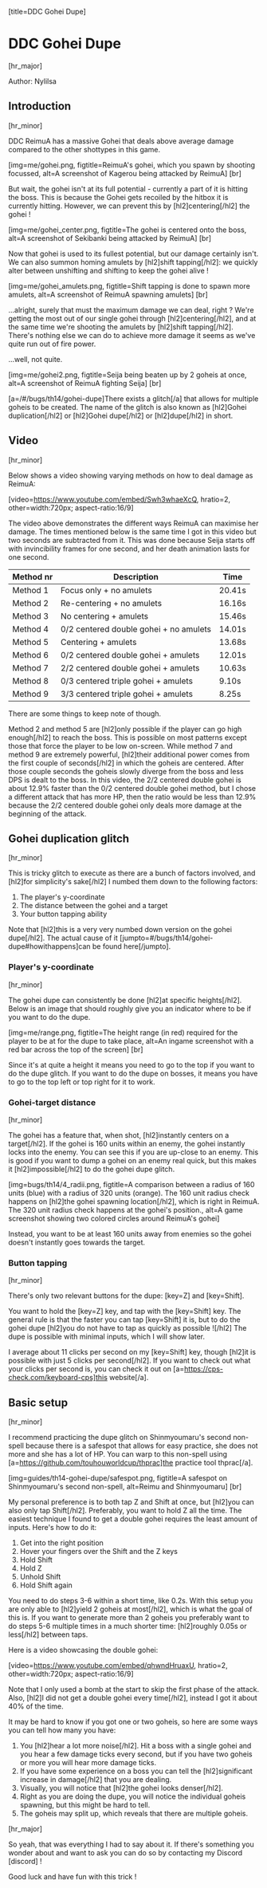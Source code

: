 [title=DDC Gohei Dupe]
# DDC Gohei Dupe
[hr_major]

Author: Nylilsa

## Introduction
[hr_minor]

DDC ReimuA has a massive Gohei that deals above average damage compared to the other shottypes in this game.

[img=me/gohei.png, figtitle=ReimuA's gohei, which you spawn by shooting focussed, alt=A screenshot of Kagerou being attacked by ReimuA] [br]

But wait, the gohei isn't at its full potential - currently a part of it is hitting the boss. This is because the Gohei gets recoiled by the hitbox it is currently hitting. However, we can prevent this by [hl2]centering[/hl2] the gohei !

[img=me/gohei_center.png, figtitle=The gohei is centered onto the boss, alt=A screenshot of Sekibanki being attacked by ReimuA] [br]

Now that gohei is used to its fullest potential, but our damage certainly isn't. We can also summon homing amulets by [hl2]shift tapping[/hl2]: we quickly alter between unshifting and shifting to keep the gohei alive !

[img=me/gohei_amulets.png, figtitle=Shift tapping is done to spawn more amulets, alt=A screenshot of ReimuA spawning amulets] [br]

...alright, surely that must the maximum damage we can deal, right ? We're getting the most out of our single gohei through [hl2]centering[/hl2], and at the same time we're shooting the amulets by [hl2]shift tapping[/hl2]. There's nothing else we can do to achieve more damage it seems as we've quite run out of fire power.

...well, not quite.

[img=me/gohei2.png, figtitle=Seija being beaten up by 2 goheis at once, alt=A screenshot of ReimuA fighting Seija] [br]

[a=/#/bugs/th14/gohei-dupe]There exists a glitch[/a] that allows for multiple goheis to be created. The name of the glitch is also known as [hl2]Gohei duplication[/hl2] or [hl2]Gohei dupe[/hl2] or [hl2]dupe[/hl2] in short.

## Video
[hr_minor]

Below shows a video showing varying methods on how to deal damage as ReimuA:

[video=https://www.youtube.com/embed/Swh3whaeXcQ, hratio=2, other=width:720px; aspect-ratio:16/9]

The video above demonstrates the different ways ReimuA can maximise her damage. The times mentioned below is the same time I got in this video but two seconds are subtracted from it. This was done because Seija starts off with invincibility frames for one second, and her death animation lasts for one second.

| Method nr | Description                            | Time   |
| --------- | -------------------------------------- | ------ |
| Method 1  | Focus only + no amulets                | 20.41s |
| Method 2  | Re-centering + no amulets              | 16.16s |
| Method 3  | No centering + amulets                 | 15.46s |
| Method 4  | 0/2 centered double gohei + no amulets | 14.01s |
| Method 5  | Centering + amulets                    | 13.68s |
| Method 6  | 0/2 centered double gohei + amulets    | 12.01s |
| Method 7  | 2/2 centered double gohei + amulets    | 10.63s |
| Method 8  | 0/3 centered triple gohei + amulets    | 9.10s  |
| Method 9  | 3/3 centered triple gohei + amulets    | 8.25s  |

There are some things to keep note of though.

Method 2 and method 5 are [hl2]only possible if the player can go high enough[/hl2] to reach the boss. This is possible on most patterns except those that force the player to be low on-screen.
While method 7 and method 9 are extremely powerful, [hl2]their additional power comes from the first couple of seconds[/hl2] in which the goheis are centered. After those couple seconds the goheis slowly diverge from the boss and less DPS is dealt to the boss. In this video, the 2/2 centered double gohei is about 12.9% faster than the 0/2 centered double gohei method, but I chose a different attack that has more HP, then the ratio would be less than 12.9% because the 2/2 centered double gohei only deals more damage at the beginning of the attack.

## Gohei duplication glitch
[hr_minor]

This is tricky glitch to execute as there are a bunch of factors involved, and [hl2]for simplicity's sake[/hl2] I numbed them down to the following factors:

1. The player's y-coordinate
2. The distance between the gohei and a target
3. Your button tapping ability

Note that [hl2]this is a very very numbed down version on the gohei dupe[/hl2]. The actual cause of it [jumpto=#/bugs/th14/gohei-dupe#howithappens]can be found here[/jumpto].

### Player's y-coordinate
[hr_minor]

The gohei dupe can consistently be done [hl2]at specific heights[/hl2]. Below is an image that should roughly give you an indicator where to be if you want to do the dupe.

[img=me/range.png, figtitle=The height range (in red) required for the player to be at for the dupe to take place, alt=An ingame screenshot with a red bar across the top of the screen] [br]

Since it's at quite a height it means you need to go to the top if you want to do the dupe glitch. If you want to do the dupe on bosses, it means you have to go to the top left or top right for it to work.

### Gohei-target distance
[hr_minor]

The gohei has a feature that, when shot, [hl2]instantly centers on a target[/hl2]. If the gohei is 160 units within an enemy, the gohei instantly locks into the enemy. You can see this if you are up-close to an enemy. This is good if you want to dump a gohei on an enemy real quick, but this makes it [hl2]impossible[/hl2] to do the gohei dupe glitch.

[img=bugs/th14/4_radii.png, figtitle=A comparison between a radius of 160 units (blue) with a radius of 320 units (orange). The 160 unit radius check happens on [hl2]the gohei spawning location[/hl2], which is right in ReimuA. The 320 unit radius check happens at the gohei's position., alt=A game screenshot showing two colored circles around ReimuA's gohei] 

Instead, you want to be at least 160 units away from enemies so the gohei doesn't instantly goes towards the target.

### Button tapping
[hr_minor]

There's only two relevant buttons for the dupe: [key=Z] and [key=Shift].

You want to hold the [key=Z] key, and tap with the [key=Shift] key. The general rule is that the faster you can tap [key=Shift] it is, but to do the gohei dupe [hl2]you do not have to tap as quickly as possible ![/hl2] The dupe is possible with minimal inputs, which I will show later.

I average about 11 clicks per second on my [key=Shift] key, though [hl2]it is possible with just 5 clicks per second[/hl2]. If you want to check out what your clicks per second is, you can check it out on [a=https://cps-check.com/keyboard-cps]this website[/a].

## Basic setup
[hr_minor]

I recommend practicing the dupe glitch on Shinmyoumaru's second non-spell because there is a safespot that allows for easy practice, she does not more and she has a lot of HP. You can warp to this non-spell using [a=https://github.com/touhouworldcup/thprac]the practice tool thprac[/a].

[img=guides/th14-gohei-dupe/safespot.png, figtitle=A safespot on Shinmyoumaru's second non-spell, alt=Reimu and Shinmyoumaru]
[br]

My personal preference is to both tap Z and Shift at once, but [hl2]you can also only tap Shift[/hl2]. Preferably, you want to hold Z all the time.
The easiest technique I found to get a double gohei requires the least amount of inputs. Here's how to do it:
1. Get into the right position
2. Hover your fingers over the Shift and the Z keys
3. Hold Shift
4. Hold Z
5. Unhold Shift
6. Hold Shift again

You need to do steps 3-6 within a short time, like 0.2s. With this setup you are only able to [hl2]yield 2 goheis at most[/hl2], which is what the goal of this is. If you want to generate more than 2 goheis you preferably want to do steps 5-6 multiple times in a much shorter time: [hl2]roughly 0.05s or less[/hl2] between taps.

Here is a video showcasing the double gohei:

[video=https://www.youtube.com/embed/qhwndHruaxU, hratio=2, other=width:720px; aspect-ratio:16/9]

Note that I only used a bomb at the start to skip the first phase of the attack. Also, [hl2]I did not get a double gohei every time[/hl2], instead I got it about 40% of the time. 

It may be hard to know if you got one or two goheis, so here are some ways you can tell how many you have:
1. You [hl2]hear a lot more noise[/hl2]. Hit a boss with a single gohei and you hear a few damage ticks every second, but if you have two goheis or more you will hear more damage ticks.
2. If you have some experience on a boss you can tell the [hl2]significant increase in damage[/hl2] that you are dealing.
3. Visually, you will notice that [hl2]the gohei looks denser[/hl2].
4. Right as you are doing the dupe, you will notice the individual goheis spawning, but this might be hard to tell.
5. The goheis may split up, which reveals that there are multiple goheis.

[hr_major]

So yeah, that was everything I had to say about it. If there's something you wonder about and want to ask you can do so by contacting my Discord [discord] !

Good luck and have fun with this trick !